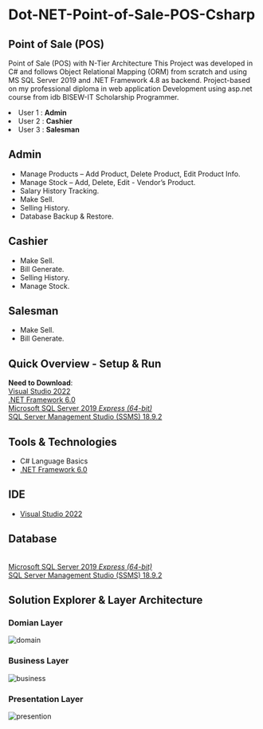 # Dot-NET-Point-of-Sale-POS-Csharp
##  Point of Sale (POS)
Point of Sale (POS) with N-Tier Architecture This Project was developed in C# and follows Object Relational Mapping (ORM) from scratch and using MS SQL Server 2019 and .NET Framework 4.8 as backend. Project-based on my professional diploma in web application  Development using asp.net course from idb BISEW-IT Scholarship Programmer.
<li>User 1 : <strong>Admin</strong></li>
<li>User 2 : <strong>Cashier</strong></li>
<li>User 3 : <strong>Salesman</strong></li>

## Admin
<ul dir="auto">
<li>Manage Products – Add Product, Delete Product, Edit Product Info.</li>
<li>Manage Stock – Add, Delete, Edit - Vendor’s Product.</li>
<li>Salary History Tracking.</li>
<li>Make Sell.</li>
<li>Selling History.</li>
<li>Database Backup &amp; Restore.</li>
</ul>

## Cashier
<ul dir="auto">
<li>Make Sell.</li>
<li>Bill Generate.</li>
<li>Selling History.</li>
<li>Manage Stock.</li>
</ul>

## Salesman
<ul dir="auto">
<li>Make Sell.</li>
<li>Bill Generate.</li>
</ul>

## Quick Overview - Setup & Run
<p dir="auto"><strong>Need to Download</strong>:<br><a href="https://visualstudio.microsoft.com/downloads/" rel="nofollow">Visual Studio 2022</a>
<br><a href="https://dotnet.microsoft.com/download/dotnet-framework/net48" rel="nofollow">.NET Framework 6.0</a>
<br><a href="https://www.microsoft.com/en-us/sql-server/sql-server-downloads" rel="nofollow">Microsoft SQL Server 2019 <em>Express (64-bit)</em></a>
<br><a href="https://docs.microsoft.com/en-us/sql/ssms/download-sql-server-management-studio-ssms?view=sql-server-ver15" rel="nofollow">SQL Server Management Studio (SSMS) 18.9.2</a></p>

## Tools & Technologies
<ul dir="auto">
<li>C# Language Basics</li>
<li><a href="https://dotnet.microsoft.com/download/dotnet-framework/net48" rel="nofollow">.NET Framework 6.0</a></li>
</ul>

## IDE
<ul dir="auto">
<li><a href="https://visualstudio.microsoft.com/downloads/" rel="nofollow">Visual Studio 2022</a></li>
</ul>

## Database
<br><a href="https://www.microsoft.com/en-us/sql-server/sql-server-downloads" rel="nofollow">Microsoft SQL Server 2019 <em>Express (64-bit)</em></a>
<br><a href="https://docs.microsoft.com/en-us/sql/ssms/download-sql-server-management-studio-ssms?view=sql-server-ver15" rel="nofollow">SQL Server Management Studio (SSMS) 18.9.2</a></p>

## Solution Explorer & Layer Architecture
### Domian Layer
![domain](https://github.com/nizambhl2001/Dot-NET-Point-of-Sale-POS-Csharp/assets/112401451/6dad7546-8b2a-43ab-9177-8e81c086f708)

### Business Layer

![business](https://github.com/nizambhl2001/Dot-NET-Point-of-Sale-POS-Csharp/assets/112401451/cf048a6b-36f0-4069-8769-4096b6dea498)

### Presentation Layer

![presention](https://github.com/nizambhl2001/Dot-NET-Point-of-Sale-POS-Csharp/assets/112401451/9e1d70cc-509a-4e89-8417-2dc24ac98b0f)

